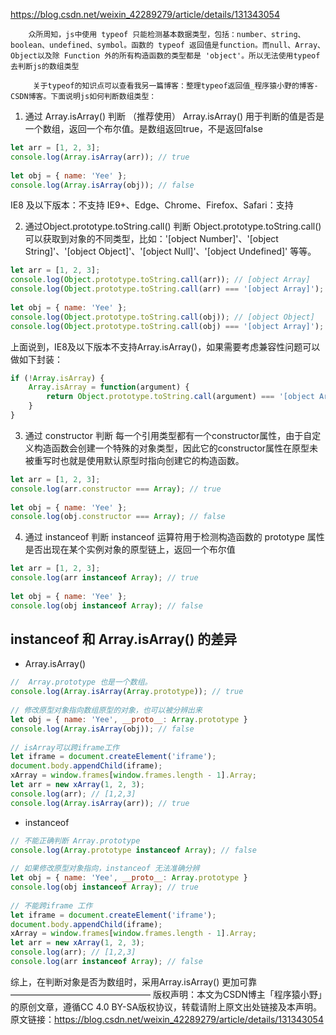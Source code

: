 https://blog.csdn.net/weixin_42289279/article/details/131343054

        众所周知，js中使用 typeof 只能检测基本数据类型，包括：number、string、boolean、undefined、symbol。函数的 typeof 返回值是function。而null、Array、Object以及除 Function 外的所有构造函数的类型都是 'object'。所以无法使用typeof去判断js的数组类型

         关于typeof的知识点可以查看我另一篇博客：整理typeof返回值_程序猿小野的博客-CSDN博客。下面说明js如何判断数组类型：

1. 通过 Array.isArray() 判断  （推荐使用）
Array.isArray() 用于判断的值是否是一个数组，返回一个布尔值。是数组返回true，不是返回false

```js
let arr = [1, 2, 3];
console.log(Array.isArray(arr)); // true
 
let obj = { name: 'Yee' };
console.log(Array.isArray(obj)); // false
```
IE8 及以下版本：不支持
IE9+、Edge、Chrome、Firefox、Safari：支持

2. 通过Object.prototype.toString.call() 判断
Object.prototype.toString.call()可以获取到对象的不同类型，比如：'[object Number]'、'[object String]'、'[object Object]'、'[object Null]'、'[object Undefined]' 等等。


```js
let arr = [1, 2, 3];
console.log(Object.prototype.toString.call(arr)); // [object Array]
console.log(Object.prototype.toString.call(arr) === '[object Array]'); // true
 
let obj = { name: 'Yee' };
console.log(Object.prototype.toString.call(obj)); // [object Object]
console.log(Object.prototype.toString.call(obj) === '[object Array]'); // false
```

上面说到，IE8及以下版本不支持Array.isArray()，如果需要考虑兼容性问题可以做如下封装：

```js
if (!Array.isArray) {
    Array.isArray = function(argument) {
        return Object.prototype.toString.call(argument) === '[object Array]';
    }
}
```

 3. 通过 constructor 判断
每一个引用类型都有一个constructor属性，由于自定义构造函数会创建一个特殊的对象类型，因此它的constructor属性在原型未被重写时也就是使用默认原型时指向创建它的构造函数。


```js
let arr = [1, 2, 3];
console.log(arr.constructor === Array); // true
 
let obj = { name: 'Yee' };
console.log(obj.constructor === Array); // false
```

4. 通过 instanceof 判断
	instanceof 运算符用于检测构造函数的 prototype 属性是否出现在某个实例对象的原型链上，返回一个布尔值

```js
let arr = [1, 2, 3];
console.log(arr instanceof Array); // true
 
let obj = { name: 'Yee' };
console.log(obj instanceof Array); // false
```

## instanceof 和 Array.isArray() 的差异
- Array.isArray()
```js
//  Array.prototype 也是一个数组。
console.log(Array.isArray(Array.prototype)); // true
 
// 修改原型对象指向数组原型的对象，也可以被分辨出来
let obj = { name: 'Yee', __proto__: Array.prototype }
console.log(Array.isArray(obj)); // false
 
// isArray可以跨iframe工作
let iframe = document.createElement('iframe');
document.body.appendChild(iframe);
xArray = window.frames[window.frames.length - 1].Array;
let arr = new xArray(1, 2, 3);
console.log(arr); // [1,2,3]
console.log(Array.isArray(arr)); // true
```
- instanceof
```js
// 不能正确判断 Array.prototype
console.log(Array.prototype instanceof Array); // false
 
// 如果修改原型对象指向，instanceof 无法准确分辨
let obj = { name: 'Yee', __proto__: Array.prototype }
console.log(obj instanceof Array); // true
 
// 不能跨iframe 工作
let iframe = document.createElement('iframe');
document.body.appendChild(iframe);
xArray = window.frames[window.frames.length - 1].Array;
let arr = new xArray(1, 2, 3);
console.log(arr); // [1,2,3]
console.log(arr instanceof Array); // false
```


综上，在判断对象是否为数组时，采用Array.isArray() 更加可靠
————————————————
版权声明：本文为CSDN博主「程序猿小野」的原创文章，遵循CC 4.0 BY-SA版权协议，转载请附上原文出处链接及本声明。
原文链接：https://blog.csdn.net/weixin_42289279/article/details/131343054
